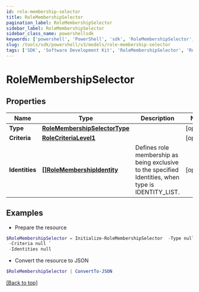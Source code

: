```yaml
---
id: role-membership-selector
title: RoleMembershipSelector
pagination_label: RoleMembershipSelector
sidebar_label: RoleMembershipSelector
sidebar_class_name: powershellsdk
keywords: ['powershell', 'PowerShell', 'sdk', 'RoleMembershipSelector', 'RoleMembershipSelector'] 
slug: /tools/sdk/powershell/v3/models/role-membership-selector
tags: ['SDK', 'Software Development Kit', 'RoleMembershipSelector', 'RoleMembershipSelector']
---
```



# RoleMembershipSelector

## Properties

Name | Type | Description | Notes
------------ | ------------- | ------------- | -------------
**Type** | [**RoleMembershipSelectorType**](role-membership-selector-type) |  | [optional] 
**Criteria** | [**RoleCriteriaLevel1**](role-criteria-level1) |  | [optional] 
**Identities** | [**[]RoleMembershipIdentity**](role-membership-identity) | Defines role membership as being exclusive to the specified Identities, when type is IDENTITY_LIST. | [optional] 

## Examples

- Prepare the resource
```powershell
$RoleMembershipSelector = Initialize-RoleMembershipSelector  -Type null `
 -Criteria null `
 -Identities null
```

- Convert the resource to JSON
```powershell
$RoleMembershipSelector | ConvertTo-JSON
```


[[Back to top]](#) 

